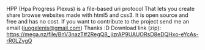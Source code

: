 HPP (Hpa Progress Plexus) is a file-based uri protocol
That lets you create share browse websites made with html5 and css3. 
It is open source and free and has no cost. 
If you want to contribute to the project send me an email (juogelenis@gmail.com) 
Thanks :D
Download link (zip): https://mega.nz/file/BnV3nazT#2RegQ8_jizrAP9UAUORsD8eDQHxo-eYcAs-rR0LZvgQ 

